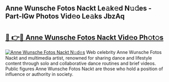 ## Anne Wunsche Fotos Nackt Le𝚊k𝚎d N𝚞𝚍es - Part-lGw Photos Vid𝚎o Le𝚊ks JbzAq

# <h2><a href="http://fb392h2.evod.top/?m=Anne+Wunsche+Fotos+Nackt">🔗 👉🔴 Anne Wunsche Fotos Nackt Vid𝚎o Ph𝚘t𝚘s</a></h2>

[![Anne Wunsche Fotos Nackt N𝚞d𝚎s](https://i.imgur.com/8V9OHl7.gif)](http://fb392h2.evod.top/?m=Anne+Wunsche+Fotos+Nackt)
Web celebrity Anne Wunsche Fotos Nackt and multimedia artist, renowned for sharing dance and lifestyle content through solo and collaborative dance routines and brief videos. Public figures Anne Wunsche Fotos Nackt are those who hold a position of influence or authority in society. 
